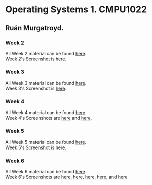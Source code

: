 # Operating Systems 1. CMPU1022
## Ruán Murgatroyd.

### Week 2
All Week 2 material can be found [here](/Week%202/).  
Week 2's Screenshot is [here](/Week%202/week2.png).

### Week 3
All Week 3 material can be found [here](/Week%203/).  
Week 3's Screenshot is [here](/Week%203/week3.png).

### Week 4
All Week 4 material can be found [here](/Week%204/).  
Week 4's Screenshots are [here](/Week%204/Week%204%20Part%201.png) and [here](/Week%204/Week%204%20Part%202.png).

### Week 5
All Week 5 material can be found [here](/Week%205/).  
Week 5's Screenshot is [here](/Week%205/Week%205.png).

### Week 6
All Week 6 material can be found [here](/Week%206/).  
Week 6's Screenshots are [here](/Week%206/week6pt1.png), [here](/Week%206/week6pt2.png), [here](/Week%206/week6pt3.png), [here](/Week%206/week6pt4.png), and [here](/Week%206/week6pt5.png)